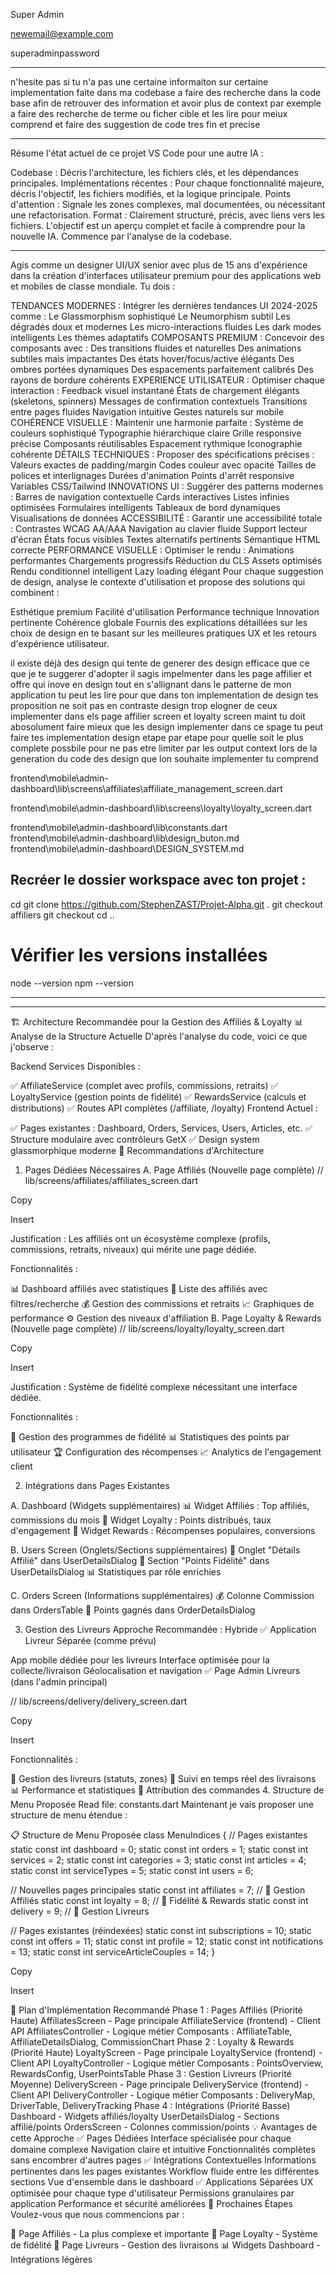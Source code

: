 
Super Admin


newemail@example.com


superadminpassword


_________

n'hesite pas si tu n'a pas une certaine informaiton sur certaine implementation faite dans ma codebase a faire des recherche dans la code base afin de retrouver des information et avoir plus de context par exemple a faire des recherche de terme ou ficher  cible et les lire pour meiux comprend et faire des suggestion de code tres fin et precise


_______


Résume l'état actuel de ce projet VS Code pour une autre IA :

Codebase : Décris l'architecture, les fichiers clés, et les dépendances principales.
Implémentations récentes : Pour chaque fonctionnalité majeure, décris l'objectif, les fichiers modifiés, et la logique principale.
Points d'attention : Signale les zones complexes, mal documentées, ou nécessitant une refactorisation.
Format : Clairement structuré, précis, avec liens vers les fichiers.
L'objectif est un aperçu complet et facile à comprendre pour la nouvelle IA. Commence par l'analyse de la codebase.


_________



Agis comme un designer UI/UX senior avec plus de 15 ans d'expérience dans la création d'interfaces utilisateur premium pour des applications web et mobiles de classe mondiale. Tu dois :

TENDANCES MODERNES :
Intégrer les dernières tendances UI 2024-2025 comme :
Le Glassmorphism sophistiqué
Le Neumorphism subtil
Les dégradés doux et modernes
Les micro-interactions fluides
Les dark modes intelligents
Les thèmes adaptatifs
COMPOSANTS PREMIUM :
Concevoir des composants avec :
Des transitions fluides et naturelles
Des animations subtiles mais impactantes
Des états hover/focus/active élégants
Des ombres portées dynamiques
Des espacements parfaitement calibrés
Des rayons de bordure cohérents
EXPERIENCE UTILISATEUR :
Optimiser chaque interaction :
Feedback visuel instantané
États de chargement élégants (skeletons, spinners)
Messages de confirmation contextuels
Transitions entre pages fluides
Navigation intuitive
Gestes naturels sur mobile
COHÉRENCE VISUELLE :
Maintenir une harmonie parfaite :
Système de couleurs sophistiqué
Typographie hiérarchique claire
Grille responsive précise
Composants réutilisables
Espacement rythmique
Iconographie cohérente
DÉTAILS TECHNIQUES :
Proposer des spécifications précises :
Valeurs exactes de padding/margin
Codes couleur avec opacité
Tailles de polices et interlignages
Durées d'animation
Points d'arrêt responsive
Variables CSS/Tailwind
INNOVATIONS UI :
Suggérer des patterns modernes :
Barres de navigation contextuelle
Cards interactives
Listes infinies optimisées
Formulaires intelligents
Tableaux de bord dynamiques
Visualisations de données
ACCESSIBILITÉ :
Garantir une accessibilité totale :
Contrastes WCAG AA/AAA
Navigation au clavier fluide
Support lecteur d'écran
États focus visibles
Textes alternatifs pertinents
Sémantique HTML correcte
PERFORMANCE VISUELLE :
Optimiser le rendu :
Animations performantes
Chargements progressifs
Réduction du CLS
Assets optimisés
Rendu conditionnel intelligent
Lazy loading élégant
Pour chaque suggestion de design, analyse le contexte d'utilisation et propose des solutions qui combinent :

Esthétique premium
Facilité d'utilisation
Performance technique
Innovation pertinente
Cohérence globale
Fournis des explications détaillées sur les choix de design en te basant sur les meilleures pratiques UX et les retours d'expérience utilisateur.


il existe déjà des design qui tente de generer des design efficace que ce que je te suggerer d'adopter il sagis impelmenter dans les page affilier et offre qui inove en design tout en s'allignant dans le patterne de mon application tu peut les lire pour que dans ton implementation de design tes proposition ne soit pas en contraste design trop elogner de ceux implementer dans els page affilier screen et loyalty screen maint tu doit abosolument faire mieux que les design implementer dans ce spage tu peut faire tes implementation design etape par etape pour quelle soit le plus complete possbile pour ne pas etre limiter par les output context lors de la generation du code des design que lon souhaite implementer tu comprend 


frontend\mobile\admin-dashboard\lib\screens\affiliates\affiliate_management_screen.dart

frontend\mobile\admin-dashboard\lib\screens\loyalty\loyalty_screen.dart


frontend\mobile\admin-dashboard\lib\constants.dart
frontend\mobile\admin-dashboard\lib\design_buton.md
frontend\mobile\admin-dashboard\DESIGN_SYSTEM.md



## Recréer le dossier workspace avec ton projet :
cd 
git clone https://github.com/StephenZAST/Projet-Alpha.git .
git checkout affiliers
git checkout 
cd ..


# Vérifier les versions installées
node --version
npm --version



________________











--------------------------------------------------------------------------------------------------------------------------------------------------------------------------------
🏗️ Architecture Recommandée pour la Gestion des Affiliés & Loyalty
📊 Analyse de la Structure Actuelle
D'après l'analyse du code, voici ce que j'observe :

Backend Services Disponibles :

✅ AffiliateService (complet avec profils, commissions, retraits)
✅ LoyaltyService (gestion points de fidélité)
✅ RewardsService (calculs et distributions)
✅ Routes API complètes (/affiliate, /loyalty)
Frontend Actuel :

✅ Pages existantes : Dashboard, Orders, Services, Users, Articles, etc.
✅ Structure modulaire avec contrôleurs GetX
✅ Design system glassmorphique moderne
🎯 Recommandations d'Architecture
1. Pages Dédiées Nécessaires
A. Page Affiliés (Nouvelle page complète)
// lib/screens/affiliates/affiliates_screen.dart

Copy

Insert

Justification : Les affiliés ont un écosystème complexe (profils, commissions, retraits, niveaux) qui mérite une page dédiée.

Fonctionnalités :

📊 Dashboard affiliés avec statistiques
👥 Liste des affiliés avec filtres/recherche
💰 Gestion des commissions et retraits
📈 Graphiques de performance
⚙️ Gestion des niveaux d'affiliation
B. Page Loyalty & Rewards (Nouvelle page complète)
// lib/screens/loyalty/loyalty_screen.dart

Copy

Insert

Justification : Système de fidélité complexe nécessitant une interface dédiée.

Fonctionnalités :

🎁 Gestion des programmes de fidélité
📊 Statistiques des points par utilisateur
🏆 Configuration des récompenses
📈 Analytics de l'engagement client

2. Intégrations dans Pages Existantes

A. Dashboard (Widgets supplémentaires)
📊 Widget Affiliés : Top affiliés, commissions du mois
🎯 Widget Loyalty : Points distribués, taux d'engagement
💎 Widget Rewards : Récompenses populaires, conversions

B. Users Screen (Onglets/Sections supplémentaires)
👤 Onglet "Détails Affilié" dans UserDetailsDialog
🎁 Section "Points Fidélité" dans UserDetailsDialog
📊 Statistiques par rôle enrichies

C. Orders Screen (Informations supplémentaires)
💰 Colonne Commission dans OrdersTable
🎁 Points gagnés dans OrderDetailsDialog

3. Gestion des Livreurs
Approche Recommandée : Hybride
✅ Application Livreur Séparée (comme prévu)

App mobile dédiée pour les livreurs
Interface optimisée pour la collecte/livraison
Géolocalisation et navigation
✅ Page Admin Livreurs (dans l'admin principal)

// lib/screens/delivery/delivery_screen.dart

Copy

Insert

Fonctionnalités :

👥 Gestion des livreurs (statuts, zones)
📍 Suivi en temps réel des livraisons
📊 Performance et statistiques
🚚 Attribution des commandes
4. Structure de Menu Proposée
Read file:
constants.dart
Maintenant je vais proposer une structure de menu étendue :

📋 Structure de Menu Proposée
class MenuIndices {
  // Pages existantes
  static const int dashboard = 0;
  static const int orders = 1;
  static const int services = 2;
  static const int categories = 3;
  static const int articles = 4;
  static const int serviceTypes = 5;
  static const int users = 6;
  
  // Nouvelles pages principales
  static const int affiliates = 7;      // 🤝 Gestion Affiliés
  static const int loyalty = 8;         // 🎁 Fidélité & Rewards
  static const int delivery = 9;        // 🚚 Gestion Livreurs
  
  // Pages existantes (réindexées)
  static const int subscriptions = 10;
  static const int offers = 11;
  static const int profile = 12;
  static const int notifications = 13;
  static const int serviceArticleCouples = 14;
}

Copy

Insert

🎯 Plan d'Implémentation Recommandé
Phase 1 : Pages Affiliés (Priorité Haute)
AffiliatesScreen - Page principale
AffiliateService (frontend) - Client API
AffiliatesController - Logique métier
Composants : AffiliateTable, AffiliateDetailsDialog, CommissionChart
Phase 2 : Loyalty & Rewards (Priorité Haute)
LoyaltyScreen - Page principale
LoyaltyService (frontend) - Client API
LoyaltyController - Logique métier
Composants : PointsOverview, RewardsConfig, UserPointsTable
Phase 3 : Gestion Livreurs (Priorité Moyenne)
DeliveryScreen - Page principale
DeliveryService (frontend) - Client API
DeliveryController - Logique métier
Composants : DeliveryMap, DriverTable, DeliveryTracking
Phase 4 : Intégrations (Priorité Basse)
Dashboard - Widgets affiliés/loyalty
UserDetailsDialog - Sections affilié/points
OrdersScreen - Colonnes commission/points
💡 Avantages de cette Approche
✅ Pages Dédiées
Interface spécialisée pour chaque domaine complexe
Navigation claire et intuitive
Fonctionnalités complètes sans encombrer d'autres pages
✅ Intégrations Contextuelles
Informations pertinentes dans les pages existantes
Workflow fluide entre les différentes sections
Vue d'ensemble dans le dashboard
✅ Applications Séparées
UX optimisée pour chaque type d'utilisateur
Permissions granulaires par application
Performance et sécurité améliorées
🚀 Prochaines Étapes
Voulez-vous que nous commencions par :

🤝 Page Affiliés - La plus complexe et importante
🎁 Page Loyalty - Système de fidélité
🚚 Page Livreurs - Gestion des livraisons
📊 Widgets Dashboard - Intégrations légères